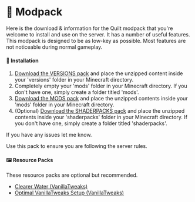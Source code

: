 # 🔋 Modpack

Here is the download & information for the Quilt modpack that you're welcome to install and use on the server. It has a number of useful features. This modpack is designed to be as low-key as possible. Most features are not noticeable during normal gameplay.

#### **🔧 Installation**

1. [Download the VERSIONS pack](https://cdn.discordapp.com/attachments/804827590388613160/1084988657015996578/chertia\_modpack\_2023-03-13\_VERSION.zip) and place the unzipped content inside your 'versions' folder in your Minecraft directory.
2. Completely empty your 'mods' folder in your Minecraft directory. If you don't have one, simply create a folder titled 'mods'.
3. [Download the MODS pack](https://cdn.discordapp.com/attachments/804827590388613160/1084988656374259812/chertia\_modpack\_2023-03-13\_MODS.zip) and place the unzipped contents inside your 'mods' folder in your Minecraft directory.
4. (Optional) [Download the SHADERPACKS pack](https://cdn.discordapp.com/attachments/804827590388613160/1084988656722382858/chertia\_modpack\_2023-03-13\_SHADERPACKS.zip) and place the unzipped contents inside your 'shaderpacks' folder in your Minecraft directory. If you don't have one, simply create a folder titled 'shaderpacks'.

If you have any issues let me know.

Use this pack to ensure you are following the server rules.

#### 🖼️ Resource Packs

These resource packs are optional but recommended.

* [Clearer Water (VanillaTweaks)](https://cdn.discordapp.com/attachments/804827590388613160/1084991696762310747/chertia\_resourcepack\_clearer\_water.zip)
* [Optimal VanillaTweaks Setup (VanillaTweaks)](https://cdn.discordapp.com/attachments/804827590388613160/1084991697081094254/chertia\_resourcepack\_vanilla\_tweaks.zip)
